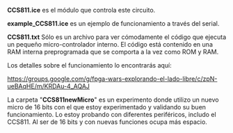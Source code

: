 
**CCS811.ice** es el módulo que controla este circuito.

**example_CCS811.ice** es un ejemplo de funcionamiento a través del serial.

**CCS811.txt** Sólo es un archivo para ver cómodamente el código que ejecuta un pequeño micro-controlador interno. El código está contenido en una RAM interna preprogramada que se comporta a la vez como ROM y RAM.

Los detalles sobre el funcionamiento lo encontrarás aquí:

https://groups.google.com/g/fpga-wars-explorando-el-lado-libre/c/zpN-ueBAqHE/m/KRDAu-4_AQAJ

La carpeta "**CCS811newMicro**" es un experimento donde utilizo un nuevo micro de 16 bits con el que estoy experimentado y validando su buen funcionamiento. Lo estoy probando con diferentes periféricos, includo el CCS811. Al ser de 16 bits y con nuevas funciones ocupa más espacio.
